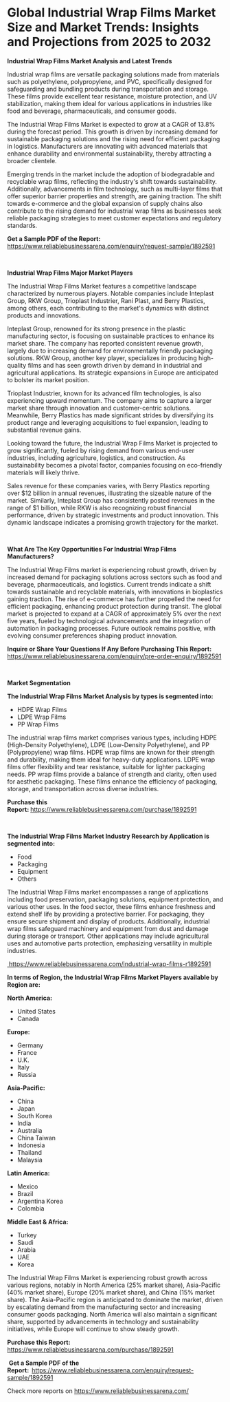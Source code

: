 <p><h1>Global Industrial Wrap Films Market Size and Market Trends: Insights and Projections from 2025 to 2032</h1></p><p><strong>Industrial Wrap Films Market Analysis and Latest Trends</strong></p>
<p><p>Industrial wrap films are versatile packaging solutions made from materials such as polyethylene, polypropylene, and PVC, specifically designed for safeguarding and bundling products during transportation and storage. These films provide excellent tear resistance, moisture protection, and UV stabilization, making them ideal for various applications in industries like food and beverage, pharmaceuticals, and consumer goods.</p><p>The Industrial Wrap Films Market is expected to grow at a CAGR of 13.8% during the forecast period. This growth is driven by increasing demand for sustainable packaging solutions and the rising need for efficient packaging in logistics. Manufacturers are innovating with advanced materials that enhance durability and environmental sustainability, thereby attracting a broader clientele.</p><p>Emerging trends in the market include the adoption of biodegradable and recyclable wrap films, reflecting the industry's shift towards sustainability. Additionally, advancements in film technology, such as multi-layer films that offer superior barrier properties and strength, are gaining traction. The shift towards e-commerce and the global expansion of supply chains also contribute to the rising demand for industrial wrap films as businesses seek reliable packaging strategies to meet customer expectations and regulatory standards.</p></p>
<p><strong>Get a Sample PDF of the Report:&nbsp;</strong> <a href="https://www.reliablebusinessarena.com/enquiry/request-sample/1892591?utm_campaign=3118&utm_medium=2&utm_source=Github&utm_content=ia&utm_term=28032025&utm_id=industrial-wrap-films">https://www.reliablebusinessarena.com/enquiry/request-sample/1892591</a></p>
<p>&nbsp;</p>
<p><strong>Industrial Wrap Films Major Market Players</strong></p>
<p><p>The Industrial Wrap Films Market features a competitive landscape characterized by numerous players. Notable companies include Inteplast Group, RKW Group, Trioplast Industrier, Rani Plast, and Berry Plastics, among others, each contributing to the market's dynamics with distinct products and innovations.</p><p>Inteplast Group, renowned for its strong presence in the plastic manufacturing sector, is focusing on sustainable practices to enhance its market share. The company has reported consistent revenue growth, largely due to increasing demand for environmentally friendly packaging solutions. RKW Group, another key player, specializes in producing high-quality films and has seen growth driven by demand in industrial and agricultural applications. Its strategic expansions in Europe are anticipated to bolster its market position.</p><p>Trioplast Industrier, known for its advanced film technologies, is also experiencing upward momentum. The company aims to capture a larger market share through innovation and customer-centric solutions. Meanwhile, Berry Plastics has made significant strides by diversifying its product range and leveraging acquisitions to fuel expansion, leading to substantial revenue gains.</p><p>Looking toward the future, the Industrial Wrap Films Market is projected to grow significantly, fueled by rising demand from various end-user industries, including agriculture, logistics, and construction. As sustainability becomes a pivotal factor, companies focusing on eco-friendly materials will likely thrive. </p><p>Sales revenue for these companies varies, with Berry Plastics reporting over $12 billion in annual revenues, illustrating the sizeable nature of the market. Similarly, Inteplast Group has consistently posted revenues in the range of $1 billion, while RKW is also recognizing robust financial performance, driven by strategic investments and product innovation. This dynamic landscape indicates a promising growth trajectory for the market.</p></p>
<p>&nbsp;</p>
<p><strong>What Are The Key Opportunities For Industrial Wrap Films Manufacturers?</strong></p>
<p><p>The Industrial Wrap Films market is experiencing robust growth, driven by increased demand for packaging solutions across sectors such as food and beverage, pharmaceuticals, and logistics. Current trends indicate a shift towards sustainable and recyclable materials, with innovations in bioplastics gaining traction. The rise of e-commerce has further propelled the need for efficient packaging, enhancing product protection during transit. The global market is projected to expand at a CAGR of approximately 5% over the next five years, fueled by technological advancements and the integration of automation in packaging processes. Future outlook remains positive, with evolving consumer preferences shaping product innovation.</p></p>
<p><strong>Inquire or Share Your Questions If Any Before Purchasing This Report:</strong> <a href="https://www.reliablebusinessarena.com/enquiry/pre-order-enquiry/1892591?utm_campaign=3118&utm_medium=2&utm_source=Github&utm_content=ia&utm_term=28032025&utm_id=industrial-wrap-films">https://www.reliablebusinessarena.com/enquiry/pre-order-enquiry/1892591</a></p>
<p>&nbsp;</p>
<p><strong>Market Segmentation</strong></p>
<p><strong>The Industrial Wrap Films Market Analysis by types is segmented into:</strong></p>
<p><ul><li>HDPE Wrap Films</li><li>LDPE Wrap Films</li><li>PP Wrap Films</li></ul></p>
<p><p>The industrial wrap films market comprises various types, including HDPE (High-Density Polyethylene), LDPE (Low-Density Polyethylene), and PP (Polypropylene) wrap films. HDPE wrap films are known for their strength and durability, making them ideal for heavy-duty applications. LDPE wrap films offer flexibility and tear resistance, suitable for lighter packaging needs. PP wrap films provide a balance of strength and clarity, often used for aesthetic packaging. These films enhance the efficiency of packaging, storage, and transportation across diverse industries.</p></p>
<p><strong>Purchase this Report:&nbsp;</strong><a href="https://www.reliablebusinessarena.com/purchase/1892591?utm_campaign=3118&utm_medium=2&utm_source=Github&utm_content=ia&utm_term=28032025&utm_id=industrial-wrap-films">https://www.reliablebusinessarena.com/purchase/1892591</a></p>
<p>&nbsp;</p>
<p><strong>The Industrial Wrap Films Market Industry Research by Application is segmented into:</strong></p>
<p><ul><li>Food</li><li>Packaging</li><li>Equipment</li><li>Others</li></ul></p>
<p><p>The Industrial Wrap Films market encompasses a range of applications including food preservation, packaging solutions, equipment protection, and various other uses. In the food sector, these films enhance freshness and extend shelf life by providing a protective barrier. For packaging, they ensure secure shipment and display of products. Additionally, industrial wrap films safeguard machinery and equipment from dust and damage during storage or transport. Other applications may include agricultural uses and automotive parts protection, emphasizing versatility in multiple industries.</p></p>
<p><a href="https://www.reliablebusinessarena.com/industrial-wrap-films-r1892591?utm_campaign=3118&utm_medium=2&utm_source=Github&utm_content=ia&utm_term=28032025&utm_id=industrial-wrap-films">&nbsp;https://www.reliablebusinessarena.com/industrial-wrap-films-r1892591</a></p>
<p><strong>In terms of Region, the Industrial Wrap Films Market Players available by Region are:</strong></p>
<p>
    <p> <strong> North America: </strong>
        <ul>
            <li>United States</li>
            <li>Canada</li>
        </ul>
        </p> 
    <p> <strong> Europe: </strong>
        <ul>
            <li>Germany</li>
            <li>France</li>
            <li>U.K.</li>
            <li>Italy</li>
            <li>Russia</li>
        </ul>
        </p> 
    <p> <strong> Asia-Pacific: </strong>
        <ul>
            <li>China</li>
            <li>Japan</li>
            <li>South Korea</li>
            <li>India</li>
            <li>Australia</li>
            <li>China Taiwan</li>
            <li>Indonesia</li>
            <li>Thailand</li>
            <li>Malaysia</li>
        </ul>
        </p> 
    <p> <strong> Latin America: </strong>
        <ul>
            <li>Mexico</li>
            <li>Brazil</li>
            <li>Argentina Korea</li>
            <li>Colombia</li>
        </ul>
        </p> 
    <p> <strong> Middle East & Africa: </strong>
        <ul>
            <li>Turkey</li>
            <li>Saudi</li>
            <li>Arabia</li>
            <li>UAE</li>
            <li>Korea</li>
        </ul>
    </p>
    </p>
<p><p>The Industrial Wrap Films Market is experiencing robust growth across various regions, notably in North America (25% market share), Asia-Pacific (40% market share), Europe (20% market share), and China (15% market share). The Asia-Pacific region is anticipated to dominate the market, driven by escalating demand from the manufacturing sector and increasing consumer goods packaging. North America will also maintain a significant share, supported by advancements in technology and sustainability initiatives, while Europe will continue to show steady growth.</p></p>
<p><strong>Purchase this Report: </strong><a href="https://www.reliablebusinessarena.com/purchase/1892591?utm_campaign=3118&utm_medium=2&utm_source=Github&utm_content=ia&utm_term=28032025&utm_id=industrial-wrap-films">https://www.reliablebusinessarena.com/purchase/1892591</a></p>
<p>&nbsp;<strong>Get a Sample PDF of the Report:&nbsp;&nbsp;</strong><a href="https://www.reliablebusinessarena.com/enquiry/request-sample/1892591?utm_campaign=3118&utm_medium=2&utm_source=Github&utm_content=ia&utm_term=28032025&utm_id=industrial-wrap-films">https://www.reliablebusinessarena.com/enquiry/request-sample/1892591</a></p>
<p><strong></strong></p>
<p>Check more reports on <a href="https://www.reliablebusinessarena.com/?utm_campaign=3118&utm_medium=2&utm_source=Github&utm_content=ia&utm_term=28032025&utm_id=industrial-wrap-films">https://www.reliablebusinessarena.com/</a></p>